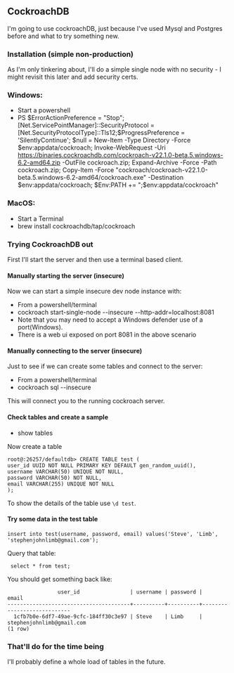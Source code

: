 ## CockroachDB
I'm going to use cockroachDB, just because I've used Mysql and Postgres before and what to try something new.

### Installation (simple non-production)
As I'm only tinkering about, I'll do a simple single node with no security - I might revisit this later and add
security certs.

### Windows:
- Start a powershell
- PS $ErrorActionPreference = "Stop"; [Net.ServicePointManager]::SecurityProtocol = [Net.SecurityProtocolType]::Tls12;$ProgressPreference = 'SilentlyContinue'; $null = New-Item -Type Directory -Force $env:appdata/cockroach; Invoke-WebRequest -Uri https://binaries.cockroachdb.com/cockroach-v22.1.0-beta.5.windows-6.2-amd64.zip -OutFile cockroach.zip; Expand-Archive -Force -Path cockroach.zip; Copy-Item -Force "cockroach/cockroach-v22.1.0-beta.5.windows-6.2-amd64/cockroach.exe" -Destination $env:appdata/cockroach; $Env:PATH += ";$env:appdata/cockroach"

### MacOS:
- Start a Terminal
- brew install cockroachdb/tap/cockroach

### Trying CockroachDB out
First I'll start the server and then use a terminal based client.

#### Manually starting the server (insecure)
Now we can start a simple insecure dev node instance with:
- From a powershell/terminal
- cockroach start-single-node --insecure --http-addr=localhost:8081
- Note that you may need to accept a Windows defender use of a port(Windows).
- There is a web ui exposed on port 8081 in the above scenario

#### Manually connecting to the server (insecure)
Just to see if we can create some tables and connect to the server:
- From a powershell/terminal
- cockroach sql --insecure

This will connect you to the running cockroach server.

#### Check tables and create a sample
- show tables

Now create a table
```
root@:26257/defaultdb> CREATE TABLE test (
user_id UUID NOT NULL PRIMARY KEY DEFAULT gen_random_uuid(),
username VARCHAR(50) UNIQUE NOT NULL,
password VARCHAR(50) NOT NULL,
email VARCHAR(255) UNIQUE NOT NULL
);
```

To show the details of the table use `\d test`.

#### Try some data in the test table
```
insert into test(username, password, email) values('Steve', 'Limb', 'stephenjohnlimb@gmail.com');
```

Query that table:
```
 select * from test;
```

You should get something back like:
```
                user_id                | username | password |           email
---------------------------------------+----------+----------+----------------------------
  1cfb7b0e-6df7-49ae-9cfc-184ff30c3e97 | Steve    | Limb     | stephenjohnlimb@gmail.com
(1 row)
```

### That'll do for the time being
I'll probably define a whole load of tables in the future.